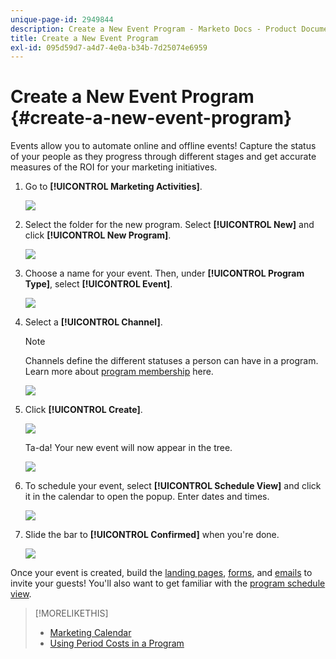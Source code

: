 ```yaml
---
unique-page-id: 2949844
description: Create a New Event Program - Marketo Docs - Product Documentation
title: Create a New Event Program
exl-id: 095d59d7-a4d7-4e0a-b34b-7d25074e6959
---
```

# Create a New Event Program {#create-a-new-event-program}

Events allow you to automate online and offline events! Capture the status of your people as they progress through different stages and get accurate measures of the ROI for your marketing initiatives.

1. Go to **[!UICONTROL Marketing Activities]**.

   ![](assets/ma.png)

1. Select the folder for the new program. Select **[!UICONTROL New]** and click **[!UICONTROL New Program]**.

   ![](assets/image2015-2-26-14-3a24-3a30.png)

1. Choose a name for your event. Then, under **[!UICONTROL Program Type]**, select **[!UICONTROL Event]**.

   ![](assets/image2015-2-26-14-3a26-3a6.png)

1. Select a **[!UICONTROL Channel]**.

   >[!NOTE]
   >
   >Channels define the different statuses a person can have in a program. Learn more about [program membership](/help/marketo/product-docs/core-marketo-concepts/programs/creating-programs/understanding-program-membership.md) here.

   ![](assets/image2015-2-26-14-3a29-3a3.png)

1. Click **[!UICONTROL Create]**.

   ![](assets/image2015-2-26-14-3a33-3a17.png)

   Ta-da! Your new event will now appear in the tree.

   ![](assets/image2015-2-26-14-3a34-3a33.png)

1. To schedule your event, select **[!UICONTROL Schedule View]** and click it in the calendar to open the popup. Enter dates and times.

   ![](assets/image2016-3-25-14-3a17-3a33.png)

1. Slide the bar to **[!UICONTROL Confirmed]** when you're done.

   ![](assets/image2016-3-25-14-3a18-3a13.png)

Once your event is created, build the [landing pages](/help/marketo/product-docs/demand-generation/landing-pages/free-form-landing-pages/create-a-free-form-landing-page.md), [forms](/help/marketo/product-docs/demand-generation/forms/creating-a-form/create-a-form.md), and [emails](/help/marketo/product-docs/email-marketing/email-programs/creating-an-email-program/create-an-email-program.md) to invite your guests! You'll also want to get familiar with the [program schedule view](https://docs.marketo.com/display/docs/program+schedule+view).

>[!MORELIKETHIS]
>
>* [Marketing Calendar](/help/marketo/product-docs/core-marketo-concepts/marketing-calendar/understanding-the-calendar/navigating-the-marketing-calendar.md)
>* [Using Period Costs in a Program](/help/marketo/product-docs/core-marketo-concepts/programs/working-with-programs/using-period-costs-in-a-program.md)
